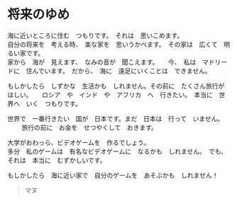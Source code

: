 将来のゆめ
=======


海に近いところに住む　つもりです。　それは　思いこめます。  
自分の将来を　考える時、　楽な家を　思いうかべます。　その家は　広くて　明るい家です。  
家から　海が　見えます、　なみの音が　聞こえます。  　
今、　私は　マドリードに　住んでいます。　だから、　海に　遠足にいくことは　できません。  

もしかしたら　しずかな　生活かも　しれません。その前に　たくさん旅行が　ほしい。  　
ロシア　や　インド　や　アフリカ　へ　行きたい。　本当に　世界へ　いく　つもりです。  

世界で　一番行きたい　国が　日本です。まだ　日本は　行って　いません。  　　
旅行の前に　お金を　せつやくして　おきます。  　

大学がおわっら、ビデオゲームを　作るでしょう。  
多分　私のゲームは　有名なビデオゲームに　なるかも　しれません。　でも、それは　本当に　むずかしいです。  

もしかしたら　海に近い家で　自分のゲームを　あそぶかも　しれません！  


>マヌ
